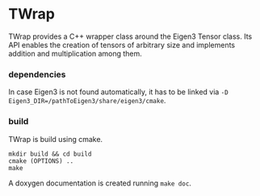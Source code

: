 # TWrap
TWrap provides a C++ wrapper class around the Eigen3 Tensor class. Its API enables the creation of tensors of arbitrary size and implements addition and multiplication among them.

### dependencies
In case Eigen3 is not found automatically, it has to be linked via `-D Eigen3_DIR=/pathToEigen3/share/eigen3/cmake`.

### build
TWrap is build using cmake.

    mkdir build && cd build
    cmake (OPTIONS) ..
    make

A doxygen documentation is created running `make doc`.
